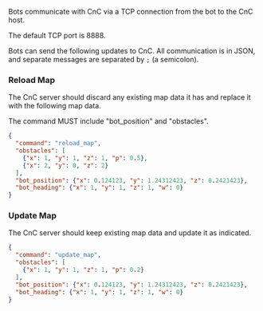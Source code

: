 Bots communicate with CnC via a TCP connection from the bot to the CnC host.

The default TCP port is 8888.

Bots can send the following updates to CnC.
All communication is in JSON, and separate messages are separated by `;` (a semicolon).


### Reload Map

The CnC server should discard any existing map data it has and replace it with the following map data.

The command MUST include "bot_position" and "obstacles".

```json
{
  "command": "reload_map",
  "obstacles": [
    {"x": 1, "y": 1, "z": 1, "p": 0.5},
    {"x": 2, "y": 0, "z": 2}    
  ],
  "bot_position": {"x": 0.124123, "y": 1.24312423, "z": 0.2421423},
  "bot_heading": {"x": 1, "y": 1, "z": 1, "w": 0}
}
```

### Update Map

The CnC server should keep existing map data and update it as indicated.

```json
{
  "command": "update_map",
  "obstacles": [
    {"x": 1, "y": 1, "z": 1, "p": 0.2}
  ],
  "bot_position": {"x": 0.124123, "y": 1.24312423, "z": 0.2421423},
  "bot_heading": {"x": 1, "y": 1, "z": 1, "w": 0}
}